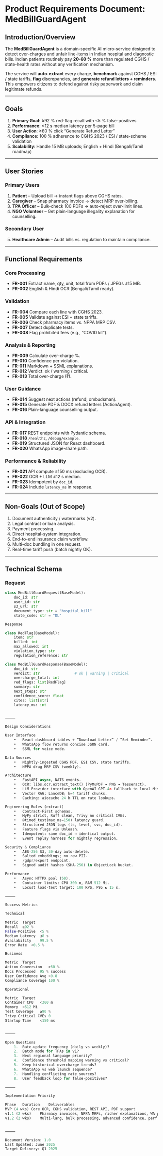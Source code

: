 # Product Requirements Document: MedBillGuardAgent

## Introduction/Overview
The **MedBillGuardAgent** is a domain-specific AI micro-service designed to detect over-charges and unfair line-items in Indian hospital and diagnostic bills. Indian patients routinely pay **20-60 %** more than regulated CGHS / state-health rates without any verification mechanism.

The service will **auto-extract** every charge, **benchmark** against CGHS / ESI / state tariffs, **flag** discrepancies, and **generate refund letters + reminders**. This empowers citizens to defend against risky paperwork and claim legitimate refunds.

---

## Goals
1. **Primary Goal**: ≥92 % red-flag recall with <5 % false-positives  
2. **Performance**: ≤12 s median latency per 5-page bill  
3. **User Action**: ≥60 % click “Generate Refund Letter”  
4. **Compliance**: 100 % adherence to CGHS 2023 / ESI / state-scheme validation  
5. **Scalability**: Handle 15 MB uploads; English + Hindi (Bengali/Tamil roadmap)

---

## User Stories
### Primary Users
1. **Patient** – Upload bill → instant flags above CGHS rates.  
2. **Caregiver** – Snap pharmacy invoice → detect MRP over-billing.  
3. **TPA Officer** – Bulk-check 100 PDFs → auto-reject over-limit lines.  
4. **NGO Volunteer** – Get plain-language illegality explanation for counselling.

### Secondary User
5. **Healthcare Admin** – Audit bills vs. regulation to maintain compliance.

---

## Functional Requirements
### Core Processing
* **FR-001** Extract name, qty, unit, total from PDFs / JPEGs ≤15 MB.  
* **FR-002** English & Hindi OCR (Bengali/Tamil ready).  

### Validation
* **FR-004** Compare each line with CGHS 2023.  
* **FR-005** Validate against ESI + state tariffs.  
* **FR-006** Check pharmacy items vs. NPPA MRP CSV.  
* **FR-007** Detect duplicate tests.  
* **FR-008** Flag prohibited fees (e.g., “COVID kit”).

### Analysis & Reporting
* **FR-009** Calculate over-charge %.  
* **FR-010** Confidence per violation.  
* **FR-011** Markdown + SSML explanations.  
* **FR-012** Verdict: ok / warning / critical.  
* **FR-013** Total over-charge (₹).  

### User Guidance
* **FR-014** Suggest next actions (refund, ombudsman).  
* **FR-015** Generate PDF & DOCX refund letters (ActionAgent).  
* **FR-016** Plain-language counselling output.

### API & Integration
* **FR-017** REST endpoints with Pydantic schema.  
* **FR-018** `/healthz`, `/debug/example`.  
* **FR-019** Structured JSON for React dashboard.  
* **FR-020** WhatsApp image-share path.

### Performance & Reliability
* **FR-021** API compute ≤150 ms (excluding OCR).  
* **FR-022** OCR + LLM ≤12 s median.  
* **FR-023** Idempotent by `doc_id`.  
* **FR-024** Include `latency_ms` in response.

---

## Non-Goals (Out of Scope)
1. Document authenticity / watermarks (v2).  
2. Legal contract or loan analysis.  
3. Payment processing.  
4. Direct hospital-system integration.  
5. End-to-end insurance claim workflow.  
6. Multi-doc bundling in one request.  
7. Real-time tariff push (batch nightly OK).

---

## Technical Schema
### Request
```python
class MedBillGuardRequest(BaseModel):
    doc_id: str
    user_id: str
    s3_url: str
    document_type: str = "hospital_bill"
    state_code: str = "DL"

Response

class RedFlag(BaseModel):
    item: str
    billed: int
    max_allowed: int
    violation_type: str
    regulation_reference: str

class MedBillGuardResponse(BaseModel):
    doc_id: str
    verdict: str                # ok | warning | critical
    overcharge_total: int
    red_flags: list[RedFlag]
    summary: str
    next_steps: str
    confidence_score: float
    cites: list[str]
    latency_ms: int


⸻

Design Considerations

User Interface
	•	React dashboard tables + “Download Letter” / “Set Reminder”.
	•	WhatsApp flow returns concise JSON card.
	•	SSML for voice mode.

Data Sources
	•	Nightly-ingested CGHS PDF, ESI CSV, state tariffs.
	•	NPPA drug MRP CSV (weekly).

Architecture
	•	FastAPI async, NATS events.
	•	OCR: libs.ocr.extract_text() (PyMuPDF → PNG → Tesseract).
	•	LLM Provider interface with OpenAI GPT-4o fallback to local Mistral-7B.
	•	Vector RAG: LanceDB; k=4 tariff chunks.
	•	Caching: aiocache 24 h TTL on rate lookups.

Engineering Rules (extract)
	•	Contract-First schemas.
	•	MyPy strict, Ruff clean, Trivy no critical CVEs.
	•	@timed_test(max_ms=150) latency guard.
	•	Structured JSON logs (ts, level, svc, doc_id).
	•	Feature flags via Unleash.
	•	Idempotent: same doc_id → identical output.
	•	Event replay harness for nightly regression.

Security & Compliance
	•	AES-256 S3, 30-day auto-delete.
	•	Salted embeddings; no raw PII.
	•	/gdpr/export endpoint.
	•	Signed audit hashes (SHA-256) in ObjectLock bucket.

Performance
	•	Async HTTPX pool (50).
	•	Container limits: CPU 300 m, RAM 512 Mi.
	•	Locust load-test target: 100 RPS, P95 ≤ 15 s.

⸻

Success Metrics

Technical

Metric	Target
Recall	≥92 %
False-Positive	<5 %
Median Latency	≤8 s
Availability	99.5 %
Error Rate	<0.5 %

Business

Metric	Target
Action Conversion	≥60 %
Docs Processed	95 % success
User Confidence Avg	>0.8
Compliance Coverage	100 %

Operational

Metric	Target
Container CPU	<300 m
Memory	<512 Mi
Test Coverage	≥90 %
Trivy Critical CVEs	0
Startup Time	<150 ms


⸻

Open Questions
	1.	Rate-update frequency (daily vs weekly)?
	2.	Batch mode for TPAs in v1?
	3.	Next regional language priority?
	4.	Confidence threshold mapping warning vs critical?
	5.	Keep historical overcharge trends?
	6.	WhatsApp vs web launch sequence?
	7.	Handling conflicting rate sources?
	8.	User feedback loop for false-positives?

⸻

Implementation Priority

Phase	Duration	Deliverables
MVP (4 wks)	Core OCR, CGHS validation, REST API, PDF support	
v1.1 (2 wks)	Pharmacy invoices, NPPA MRPs, richer explanations, WA prep	
v1.2 (2 wks)	Multi-lang, bulk processing, advanced confidence, perf tuning	


⸻

Document Version: 1.0
Last Updated: June 2025
Target Delivery: Q1 2025


